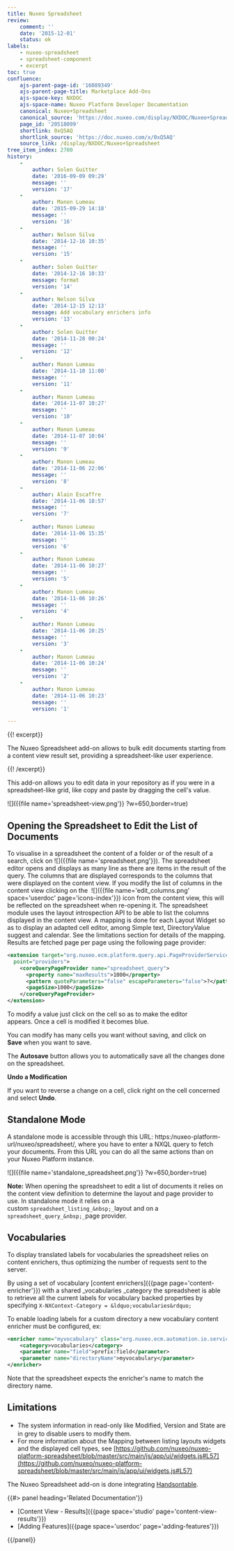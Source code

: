 ```yaml
---
title: Nuxeo Spreadsheet
review:
    comment: ''
    date: '2015-12-01'
    status: ok
labels:
    - nuxeo-spreadsheet
    - spreadsheet-component
    - excerpt
toc: true
confluence:
    ajs-parent-page-id: '16089349'
    ajs-parent-page-title: Marketplace Add-Ons
    ajs-space-key: NXDOC
    ajs-space-name: Nuxeo Platform Developer Documentation
    canonical: Nuxeo+Spreadsheet
    canonical_source: 'https://doc.nuxeo.com/display/NXDOC/Nuxeo+Spreadsheet'
    page_id: '20518099'
    shortlink: 0xQ5AQ
    shortlink_source: 'https://doc.nuxeo.com/x/0xQ5AQ'
    source_link: /display/NXDOC/Nuxeo+Spreadsheet
tree_item_index: 2700
history:
    -
        author: Solen Guitter
        date: '2016-09-09 09:29'
        message: ''
        version: '17'
    -
        author: Manon Lumeau
        date: '2015-09-29 14:18'
        message: ''
        version: '16'
    -
        author: Nelson Silva
        date: '2014-12-16 10:35'
        message: ''
        version: '15'
    -
        author: Solen Guitter
        date: '2014-12-16 10:33'
        message: format
        version: '14'
    -
        author: Nelson Silva
        date: '2014-12-15 12:13'
        message: Add vocabulary enrichers info
        version: '13'
    -
        author: Solen Guitter
        date: '2014-11-28 00:24'
        message: ''
        version: '12'
    -
        author: Manon Lumeau
        date: '2014-11-10 11:00'
        message: ''
        version: '11'
    -
        author: Manon Lumeau
        date: '2014-11-07 10:27'
        message: ''
        version: '10'
    -
        author: Manon Lumeau
        date: '2014-11-07 10:04'
        message: ''
        version: '9'
    -
        author: Manon Lumeau
        date: '2014-11-06 22:06'
        message: ''
        version: '8'
    -
        author: Alain Escaffre
        date: '2014-11-06 18:57'
        message: ''
        version: '7'
    -
        author: Manon Lumeau
        date: '2014-11-06 15:35'
        message: ''
        version: '6'
    -
        author: Manon Lumeau
        date: '2014-11-06 10:27'
        message: ''
        version: '5'
    -
        author: Manon Lumeau
        date: '2014-11-06 10:26'
        message: ''
        version: '4'
    -
        author: Manon Lumeau
        date: '2014-11-06 10:25'
        message: ''
        version: '3'
    -
        author: Manon Lumeau
        date: '2014-11-06 10:24'
        message: ''
        version: '2'
    -
        author: Manon Lumeau
        date: '2014-11-06 10:23'
        message: ''
        version: '1'

---
```

{{! excerpt}}

The Nuxeo Spreadsheet add-on allows to bulk edit documents starting from a content view result set, providing a spreadsheet-like user experience.

{{! /excerpt}}

This add-on allows you to edit data in your repository as if you were in a spreadsheet-like grid, like copy and paste by dragging the cell's value.

![]({{file name='spreadsheet-view.png'}} ?w=650,border=true)

## Opening the Spreadsheet to Edit the List of Documents

To visualise in a spreadsheet the content of a folder or of the result of a search, click on ![]({{file name='spreadsheet.png'}}).&nbsp;The spreadsheet editor opens and displays as many line as there are items in the result of the query. The columns that are displayed corresponds to the columns that were displayed on the content view. If you modify the list of columns in the content view&nbsp;clicking on the&nbsp; ![]({{file name='edit_columns.png' space='userdoc' page='icons-index'}})&nbsp;icon from the content view, this will be reflected on the spreadsheet when re-opening it. The spreadsheet module uses the layout introspection API&nbsp;to be able to list the columns displayed in the content view. A mapping is done for each Layout Widget so as to display an adapted cell editor, among Simple text, DirectoryValue suggest and calendar. See the limitations section for details of the mapping. Results are&nbsp;fetched page per page using the following page provider:

```xml
<extension target="org.nuxeo.ecm.platform.query.api.PageProviderService"
  point="providers">
    <coreQueryPageProvider name="spreadsheet_query">
      <property name="maxResults">1000</property>
      <pattern quoteParameters="false" escapeParameters="false">?</pattern>
      <pageSize>1000</pageSize>
    </coreQueryPageProvider>
</extension>
```

To modify a value just click on the cell so as to make the editor appears.&nbsp;Once a cell is modified it becomes blue.

You can modify has many cells you want without saving, and click on **Save**&nbsp;when you want to save.

The **Autosave** button allows you to automatically save all the changes done on the spreadsheet.&nbsp;

**Undo a Modification**

If you want to reverse a change on a cell, click right on the cell concerned and select **Undo**.

## Standalone Mode

A standalone mode is accessible through this URL:&nbsp;https:/nuxeo-platform-url/nuxeo/spreadsheet/, where you have to enter a NXQL query to fetch your documents. From this URL you can do all the same actions than on your Nuxeo Platform instance. &nbsp;

![]({{file name='standalone_spreadsheet.png'}} ?w=650,border=true)

**Note:** When opening the spreadsheet to edit a list of documents it relies on the content view definition to determine the layout and page provider to use. In standalone mode it relies on a custom&nbsp;`spreadsheet_listing_&nbsp;_`layout and on a `spreadsheet_query_&nbsp;_`page provider.

## Vocabularies

To display translated labels for vocabularies the spreadsheet relies on content enrichers, thus&nbsp;optimizing the number of requests sent to the server.

By using a set of vocabulary [content enrichers]({{page page='content-enricher'}}) with a shared _vocabularies&nbsp;_category the spreadsheet is able to retrieve all the current labels for&nbsp;vocabulary&nbsp;backed properties&nbsp;by specifying&nbsp;`X-NXContext-Category = &ldquo;vocabularies&rdquo;`

To enable loading labels for a custom directory a new vocabulary content enricher must be configured, ex:

```xml
<enricher name="myvocabulary" class="org.nuxeo.ecm.automation.io.services.enricher.VocabularyEnricher">
    <category>vocabularies</category>
    <parameter name="field">prefix:field</parameter>
    <parameter name="directoryName">myvocabulary</parameter>
</enricher> 
```

Note that the spreadsheet expects the enricher's name to match the directory name.

## Limitations

*   <span style="line-height: 21.58px;">The system information in read-only like Modified, Version and State are in grey to disable users to modify them.&nbsp;</span>
*   For more information about the Mapping between listing layouts widgets and the displayed cell types, see&nbsp;[https://github.com/nuxeo/nuxeo-platform-spreadsheet/blob/master/src/main/js/app/ui/widgets.js#L57](https://github.com/nuxeo/nuxeo-platform-spreadsheet/blob/master/src/main/js/app/ui/widgets.js#L57)

The Nuxeo Spreadsheet add-on is done integrating&nbsp;[Handsontable](http://handsontable.com/).&nbsp;

<div class="row" data-equalizer data-equalize-on="medium"><div class="column medium-6">{{#> panel heading='Related Documentation'}}

*   [Content View - Results]({{page space='studio' page='content-view-results'}})
*   [Adding Features]({{page space='userdoc' page='adding-features'}})

{{/panel}}</div><div class="column medium-6">

&nbsp;

&nbsp;

</div></div>
